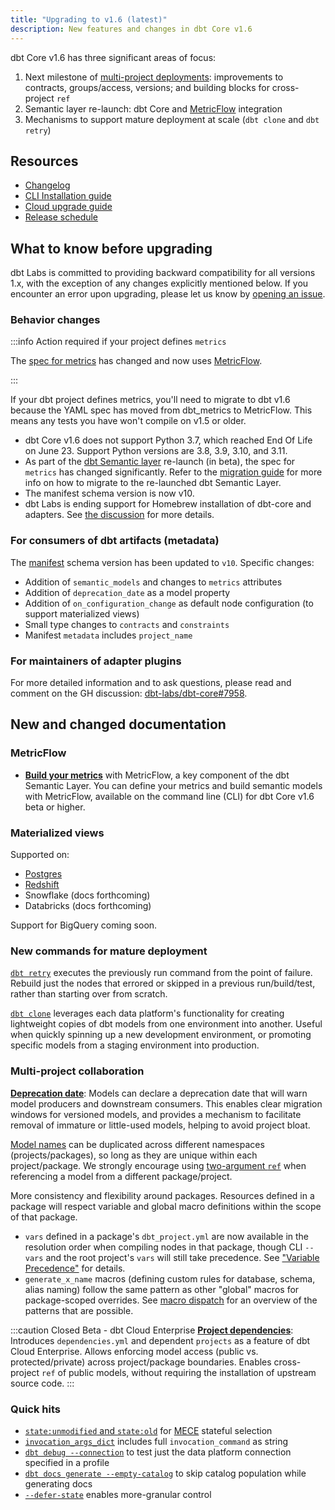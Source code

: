 ```yaml
---
title: "Upgrading to v1.6 (latest)"
description: New features and changes in dbt Core v1.6
---
```


dbt Core v1.6 has three significant areas of focus:
1. Next milestone of [multi-project deployments](https://github.com/dbt-labs/dbt-core/discussions/6725): improvements to contracts, groups/access, versions; and building blocks for cross-project `ref`
1. Semantic layer re-launch: dbt Core and [MetricFlow](https://docs.getdbt.com/docs/build/about-metricflow) integration
1. Mechanisms to support mature deployment at scale (`dbt clone` and `dbt retry`)

## Resources

- [Changelog](https://github.com/dbt-labs/dbt-core/blob/1.6.latest/CHANGELOG.md)
- [CLI Installation guide](/docs/core/installation)
- [Cloud upgrade guide](/docs/dbt-versions/upgrade-core-in-cloud)
- [Release schedule](https://github.com/dbt-labs/dbt-core/issues/7481)

## What to know before upgrading

dbt Labs is committed to providing backward compatibility for all versions 1.x, with the exception of any changes explicitly mentioned below. If you encounter an error upon upgrading, please let us know by [opening an issue](https://github.com/dbt-labs/dbt-core/issues/new).

### Behavior changes

:::info Action required if your project defines `metrics`

The [spec for metrics](https://github.com/dbt-labs/dbt-core/discussions/7456) has changed and now uses [MetricFlow](/docs/build/about-metricflow). 

:::

If your dbt project defines metrics, you'll need to migrate to dbt v1.6 because the YAML spec has moved from dbt_metrics to MetricFlow. This means any tests you have won't compile on v1.5 or older. 

- dbt Core v1.6 does not support Python 3.7, which reached End Of Life on June 23. Support Python versions are 3.8, 3.9, 3.10, and 3.11.
- As part of the [dbt Semantic layer](/docs/use-dbt-semantic-layer/dbt-sl) re-launch (in beta), the spec for `metrics` has changed significantly. Refer to the [migration guide](/guides/migration/sl-migration) for more info on how to migrate to the re-launched dbt Semantic Layer.
- The manifest schema version is now v10.
- dbt Labs is ending support for Homebrew installation of dbt-core and adapters. See [the discussion](https://github.com/dbt-labs/dbt-core/discussions/8277) for more details.

### For consumers of dbt artifacts (metadata)

The [manifest](/reference/artifacts/manifest-json) schema version has been updated to `v10`. Specific changes:
- Addition of `semantic_models` and changes to `metrics` attributes
- Addition of `deprecation_date` as a model property
- Addition of `on_configuration_change` as default node configuration (to support materialized views)
- Small type changes to `contracts` and `constraints`
- Manifest `metadata` includes `project_name`

### For maintainers of adapter plugins

For more detailed information and to ask questions, please read and comment on the GH discussion: [dbt-labs/dbt-core#7958](https://github.com/dbt-labs/dbt-core/discussions/7958).

## New and changed documentation

### MetricFlow

- [**Build your metrics**](/docs/build/build-metrics-intro) with MetricFlow, a key component of the dbt Semantic Layer. You can define your metrics and build semantic models with MetricFlow, available on the command line (CLI) for dbt Core v1.6 beta or higher.

### Materialized views

Supported on:
- [Postgres](/reference/resource-configs/postgres-configs#materialized-view)
- [Redshift](/reference/resource-configs/redshift-configs#materialized-view)
- Snowflake (docs forthcoming)
- Databricks (docs forthcoming)

Support for BigQuery coming soon.

### New commands for mature deployment

[`dbt retry`](/reference/commands/retry) executes the previously run command from the point of failure. Rebuild just the nodes that errored or skipped in a previous run/build/test, rather than starting over from scratch.

[`dbt clone`](/reference/commands/clone) leverages each data platform's functionality for creating lightweight copies of dbt models from one environment into another. Useful when quickly spinning up a new development environment, or promoting specific models from a staging environment into production.

### Multi-project collaboration

[**Deprecation date**](/reference/resource-properties/deprecation_date): Models can declare a deprecation date that will warn model producers and downstream consumers. This enables clear migration windows for versioned models, and provides a mechanism to facilitate removal of immature or little-used models, helping to avoid project bloat.

[Model names](/faqs/Models/unique-model-names) can be duplicated across different namespaces (projects/packages), so long as they are unique within each project/package. We strongly encourage using [two-argument `ref`](/reference/dbt-jinja-functions/ref#two-argument-variant) when referencing a model from a different package/project.

More consistency and flexibility around packages. Resources defined in a package will respect variable and global macro definitions within the scope of that package.
- `vars` defined in a package's `dbt_project.yml` are now available in the resolution order when compiling nodes in that package, though CLI `--vars` and the root project's `vars` will still take precedence. See ["Variable Precedence"](/docs/build/project-variables#variable-precedence) for details.
- `generate_x_name` macros (defining custom rules for database, schema, alias naming) follow the same pattern as other "global" macros for package-scoped overrides. See [macro dispatch](/reference/dbt-jinja-functions/dispatch) for an overview of the patterns that are possible.

:::caution Closed Beta - dbt Cloud Enterprise
[**Project dependencies**](/docs/collaborate/govern/project-dependencies): Introduces `dependencies.yml` and dependent `projects` as a feature of dbt Cloud Enterprise. Allows enforcing model access (public vs. protected/private) across project/package boundaries. Enables cross-project `ref` of public models, without requiring the installation of upstream source code.
:::

### Quick hits

- [`state:unmodified` and `state:old`](/reference/node-selection/methods#the-state-method) for [MECE](https://en.wikipedia.org/wiki/MECE_principle) stateful selection
- [`invocation_args_dict`](/reference/dbt-jinja-functions/flags#invocation_args_dict) includes full `invocation_command` as string
- [`dbt debug --connection`](/reference/commands/debug) to test just the data platform connection specified in a profile
- [`dbt docs generate --empty-catalog`](/reference/commands/cmd-docs) to skip catalog population while generating docs
- [`--defer-state`](/reference/node-selection/defer) enables more-granular control 

